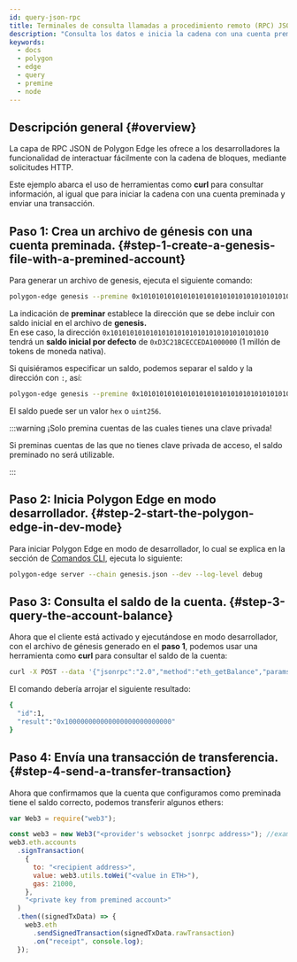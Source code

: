 ```yaml
---
id: query-json-rpc
title: Terminales de consulta llamadas a procedimiento remoto (RPC) JSON
description: "Consulta los datos e inicia la cadena con una cuenta preminada."
keywords:
  - docs
  - polygon
  - edge
  - query
  - premine
  - node
---
```


## Descripción general {#overview}

La capa de RPC JSON de Polygon Edge les ofrece a los desarrolladores la funcionalidad de interactuar fácilmente con la cadena de bloques,
mediante solicitudes HTTP.

Este ejemplo abarca el uso de herramientas como **curl** para consultar información, al igual que para iniciar la cadena con una cuenta preminada
y enviar una transacción.

## Paso 1: Crea un archivo de génesis con una cuenta preminada. {#step-1-create-a-genesis-file-with-a-premined-account}

Para generar un archivo de genesis, ejecuta el siguiente comando:
````bash
polygon-edge genesis --premine 0x1010101010101010101010101010101010101010
````

La indicación de **preminar** establece la dirección que se debe incluir con saldo inicial en el archivo de **genesis.**<br />
En ese caso, la dirección `0x1010101010101010101010101010101010101010` tendrá un **saldo inicial por defecto** de `0xD3C21BCECCEDA1000000`
(1 millón de tokens de moneda nativa).

Si quisiéramos especificar un saldo, podemos separar el saldo y la dirección con `:`, así:
````bash
polygon-edge genesis --premine 0x1010101010101010101010101010101010101010:0x123123
````

El saldo puede ser un valor `hex` o `uint256`.

:::warning ¡Solo premina cuentas de las cuales tienes una clave privada!

Si preminas cuentas de las que no tienes clave privada de acceso, el saldo preminado no será utilizable.

:::

## Paso 2: Inicia Polygon Edge en modo desarrollador. {#step-2-start-the-polygon-edge-in-dev-mode}

Para iniciar Polygon Edge en modo de desarrollador, lo cual se explica en la sección de [Comandos CLI](/docs/edge/get-started/cli-commands),
ejecuta lo siguiente:
````bash
polygon-edge server --chain genesis.json --dev --log-level debug
````

## Paso 3: Consulta el saldo de la cuenta. {#step-3-query-the-account-balance}

Ahora que el cliente está activado y ejecutándose en modo desarrollador, con el archivo de génesis generado en el **paso 1**, podemos usar una herramienta como
**curl** para consultar el saldo de la cuenta:
````bash
curl -X POST --data '{"jsonrpc":"2.0","method":"eth_getBalance","params":["0x1010101010101010101010101010101010101010", "latest"],"id":1}' localhost:8545
````

El comando debería arrojar el siguiente resultado:
````bash
{
  "id":1,
  "result":"0x100000000000000000000000000"
}
````

## Paso 4: Envía una transacción de transferencia. {#step-4-send-a-transfer-transaction}

Ahora que confirmamos que la cuenta que configuramos como preminada tiene el saldo correcto, podemos transferir algunos ethers:

````js
var Web3 = require("web3");

const web3 = new Web3("<provider's websocket jsonrpc address>"); //example: ws://localhost:10002/ws
web3.eth.accounts
  .signTransaction(
    {
      to: "<recipient address>",
      value: web3.utils.toWei("<value in ETH>"),
      gas: 21000,
    },
    "<private key from premined account>"
  )
  .then((signedTxData) => {
    web3.eth
      .sendSignedTransaction(signedTxData.rawTransaction)
      .on("receipt", console.log);
  });

````
